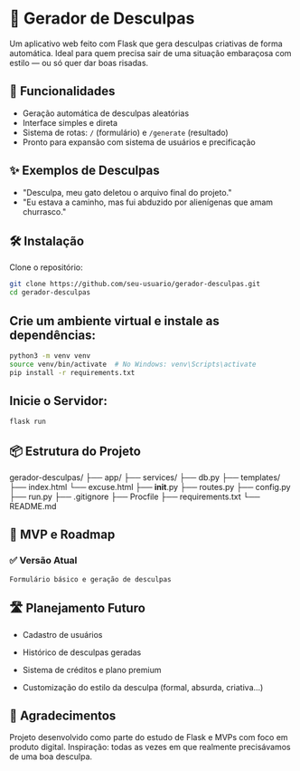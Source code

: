 # 📝 Gerador de Desculpas

Um aplicativo web feito com Flask que gera desculpas criativas de forma automática. Ideal para quem precisa sair de uma situação embaraçosa com estilo — ou só quer dar boas risadas.

## 🚀 Funcionalidades

- Geração automática de desculpas aleatórias  
- Interface simples e direta  
- Sistema de rotas: `/` (formulário) e `/generate` (resultado)  
- Pronto para expansão com sistema de usuários e precificação  

## ✨ Exemplos de Desculpas

- "Desculpa, meu gato deletou o arquivo final do projeto."  
- "Eu estava a caminho, mas fui abduzido por alienígenas que amam churrasco."  

## 🛠️ Instalação

Clone o repositório:

```bash
git clone https://github.com/seu-usuario/gerador-desculpas.git
cd gerador-desculpas
```

## Crie um ambiente virtual e instale as dependências:
```bash
python3 -m venv venv
source venv/bin/activate  # No Windows: venv\Scripts\activate
pip install -r requirements.txt
```

## Inicie o Servidor:
```bash
flask run
```

## 📦 Estrutura do Projeto
gerador-desculpas/
├── app/
    ├── services/
        ├── db.py
    ├── templates/
        ├── index.html
        └── excuse.html
    ├── __init__.py
    ├── routes.py
├── config.py
├── run.py
├── .gitignore
├── Procfile
├── requirements.txt
└── README.md

## 🔮 MVP e Roadmap
### ✅ Versão Atual
    Formulário básico e geração de desculpas

## 🛣️ Planejamento Futuro
- Cadastro de usuários

- Histórico de desculpas geradas

- Sistema de créditos e plano premium

- Customização do estilo da desculpa (formal, absurda, criativa...)

## 🤝 Agradecimentos

Projeto desenvolvido como parte do estudo de Flask e MVPs com foco em produto digital.
Inspiração: todas as vezes em que realmente precisávamos de uma boa desculpa.
